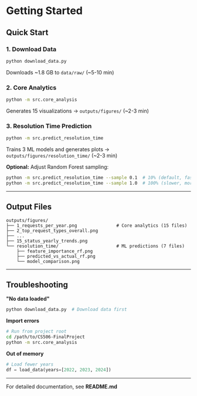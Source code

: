 # Getting Started

## Quick Start

### 1. Download Data
```bash
python download_data.py
```
Downloads ~1.8 GB to `data/raw/` (~5-10 min)

### 2. Core Analytics
```bash
python -m src.core_analysis
```
Generates 15 visualizations → `outputs/figures/` (~2-3 min)

### 3. Resolution Time Prediction
```bash
python -m src.predict_resolution_time
```
Trains 3 ML models and generates plots → `outputs/figures/resolution_time/` (~2-3 min)

**Optional:** Adjust Random Forest sampling:
```bash
python -m src.predict_resolution_time --sample 0.1  # 10% (default, fast)
python -m src.predict_resolution_time --sample 1.0  # 100% (slower, more accurate)
```


---

## Output Files

```
outputs/figures/
├── 1_requests_per_year.png               # Core analytics (15 files)
├── 2_top_request_types_overall.png
├── ...
├── 15_status_yearly_trends.png
└── resolution_time/                      # ML predictions (7 files)
    ├── feature_importance_rf.png
    ├── predicted_vs_actual_rf.png
    └── model_comparison.png
```

---

## Troubleshooting

**"No data loaded"**
```bash
python download_data.py  # Download data first
```

**Import errors**
```bash
# Run from project root
cd /path/to/CS506-FinalProject
python -m src.core_analysis
```

**Out of memory**
```python
# Load fewer years
df = load_data(years=[2022, 2023, 2024])
```

---

For detailed documentation, see **README.md**

